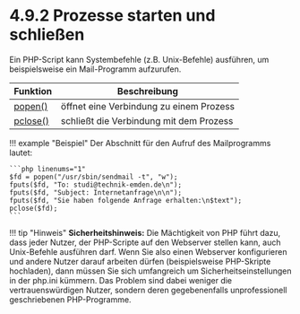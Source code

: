 # 4.9.2 Prozesse starten und schließen

Ein PHP-Script kann Systembefehle (z.B. Unix-Befehle) ausführen, um beispielsweise ein Mail-Programm aufzurufen.


| Funktion | Beschreibung |
|----------|---------------|
| [popen()](http://php.net/manual/de/function.popen.php) | öffnet eine Verbindung zu einem Prozess |
| [pclose()](http://php.net/manual/de/function.pclose.php) | schließt die Verbindung mit dem Prozess |


!!! example "Beispiel"
    Der Abschnitt für den Aufruf des Mailprogramms lautet:
    
    ```php linenums="1"
    $fd = popen("/usr/sbin/sendmail -t", "w");
    fputs($fd, "To: studi@technik-emden.de\n");
    fputs($fd, "Subject: Internetanfrage\n\n");
    fputs($fd, "Sie haben folgende Anfrage erhalten:\n$text");
    pclose($fd);
    ```

!!! tip "Hinweis"
    **Sicherheitshinweis:** Die Mächtigkeit von PHP führt dazu, dass jeder Nutzer, der PHP-Scripte auf den Webserver stellen kann, auch Unix-Befehle ausführen darf. Wenn Sie also einen Webserver konfigurieren und andere Nutzer darauf arbeiten dürfen (beispielsweise PHP-Skripte hochladen), dann müssen Sie sich umfangreich um Sicherheitseinstellungen in der php.ini kümmern. Das Problem sind dabei weniger die vertrauenswürdigen Nutzer, sondern deren gegebenenfalls unprofessionell geschriebenen PHP-Programme.
